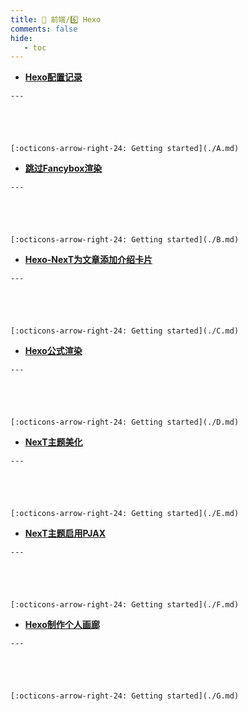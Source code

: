 ```yaml
---
title: 🎈 前端/6️⃣ Hexo
comments: false
hide:
   - toc
---
```


<div class="grid cards index-info" markdown>

-    __[Hexo配置记录](./A.md)__

	---

	

	

	[:octicons-arrow-right-24: Getting started](./A.md)

-    __[跳过Fancybox渲染](./B.md)__

	---

	

	

	[:octicons-arrow-right-24: Getting started](./B.md)

-    __[Hexo-NexT为文章添加介绍卡片](./C.md)__

	---

	

	

	[:octicons-arrow-right-24: Getting started](./C.md)

-    __[Hexo公式渲染](./D.md)__

	---

	

	

	[:octicons-arrow-right-24: Getting started](./D.md)

-    __[NexT主题美化](./E.md)__

	---

	

	

	[:octicons-arrow-right-24: Getting started](./E.md)

-    __[NexT主题启用PJAX](./F.md)__

	---

	

	

	[:octicons-arrow-right-24: Getting started](./F.md)

-    __[Hexo制作个人画廊](./G.md)__

	---

	

	

	[:octicons-arrow-right-24: Getting started](./G.md)

</div>